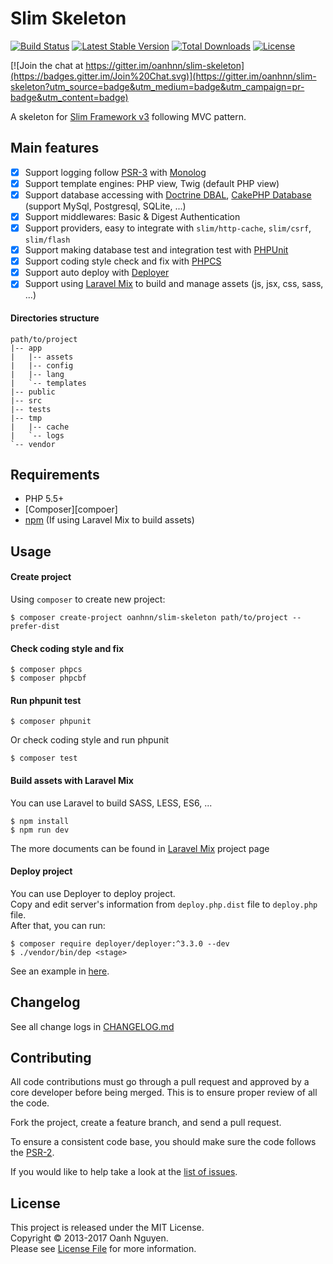Slim Skeleton
===
[![Build Status](https://travis-ci.org/oanhnn/slim-skeleton.svg?branch=master)](https://travis-ci.org/oanhnn/slim-skeleton)
[![Latest Stable Version](https://poser.pugx.org/oanhnn/slim-skeleton/v/stable)](https://packagist.org/packages/oanhnn/slim-skeleton)
[![Total Downloads](https://poser.pugx.org/oanhnn/slim-skeleton/downloads)](https://packagist.org/packages/oanhnn/slim-skeleton)
[![License](https://poser.pugx.org/oanhnn/slim-skeleton/license)](https://packagist.org/packages/oanhnn/slim-skeleton)

[![Join the chat at https://gitter.im/oanhnn/slim-skeleton](https://badges.gitter.im/Join%20Chat.svg)](https://gitter.im/oanhnn/slim-skeleton?utm_source=badge&utm_medium=badge&utm_campaign=pr-badge&utm_content=badge)

A skeleton for [Slim Framework v3][slim-fw] following MVC pattern.   

Main features
---
- [x] Support logging follow [PSR-3][psr3] with [Monolog][monolog]
- [x] Support template engines: PHP view, Twig (default PHP view)
- [x] Support database accessing with [Doctrine DBAL][doc-dbal], [CakePHP Database][cake-db] (support MySql, Postgresql, SQLite, ...)
- [x] Support middlewares: Basic & Digest Authentication
- [x] Support providers, easy to integrate with `slim/http-cache`, `slim/csrf`, `slim/flash`
- [x] Support making database test and integration test with [PHPUnit][phpunit]
- [x] Support coding style check and fix with [PHPCS][phpcs]
- [x] Support auto deploy with [Deployer][deployer]
- [x] Support using [Laravel Mix][laravelmix] to build and manage assets (js, jsx, css, sass, ...)

#### Directories structure
```
path/to/project
|-- app
|   |-- assets
|   |-- config
|   |-- lang
|   `-- templates
|-- public
|-- src
|-- tests
|-- tmp
|   |-- cache
|   `-- logs
`-- vendor
```

Requirements
---

* PHP 5.5+
* [Composer][compoer]
* [npm][npm] (If using Laravel Mix to build assets)

Usage
---

#### Create project
Using `composer` to create new project:

```shell
$ composer create-project oanhnn/slim-skeleton path/to/project --prefer-dist
```

#### Check coding style and fix
```shell
$ composer phpcs
$ composer phpcbf
```

#### Run phpunit test
```shell
$ composer phpunit
```

Or check coding style and run phpunit

```shell
$ composer test
```

#### Build assets with Laravel Mix
You can use Laravel to build SASS, LESS, ES6, ...

```shell
$ npm install
$ npm run dev
```

The more documents can be found in [Laravel Mix][laravelmix] project page

#### Deploy project
You can use Deployer to deploy project.   
Copy and edit server's information from `deploy.php.dist` file to `deploy.php` file.   
After that, you can run:

```shell
$ composer require deployer/deployer:^3.3.0 --dev
$ ./vendor/bin/dep <stage>
```

See an example in [here][deploy-ex].

Changelog
---
See all change logs in [CHANGELOG.md](CHANGELOG.md)

Contributing
---
All code contributions must go through a pull request and approved by
a core developer before being merged. This is to ensure proper review of all the code.

Fork the project, create a feature branch, and send a pull request.

To ensure a consistent code base, you should make sure the code follows the [PSR-2][psr2].

If you would like to help take a look at the [list of issues](issues).

License
---
This project is released under the MIT License.   
Copyright © 2013-2017 Oanh Nguyen.   
Please see [License File](LICENSE.md) for more information.


[psr2]:      https://github.com/php-fig/fig-standards/blob/master/accepted/PSR-2-coding-style-guide.md
[psr3]:      https://github.com/php-fig/fig-standards/blob/master/accepted/PSR-3-logger-interface.md
[composer]:  https://getcomposer.org
[npm]:       https://docs.npmjs.com/getting-started/installing-node
[monolog]:   https://github.com/Seldaek/monolog
[doc-dbal]:  https://github.com/doctrine/dbal
[cake-db]:   https://github.com/cakephp/database
[phpunit]:   https://phpunit.de/
[phpcs]:     https://github.com/squizlabs/PHP_CodeSniffer
[deployer]:  https://deployer.org
[deploy-ex]: https://github.com/oanhnn/deployer-example
[slim-fw]:   http://slimframework.com/
[laravelmix]:https://github.com/JeffreyWay/laravel-mix/tree/master/docs#readme
